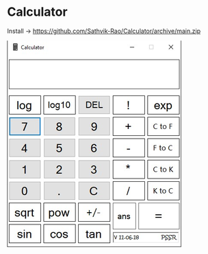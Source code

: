 # Calculator

Install -> https://github.com/Sathvik-Rao/Calculator/archive/main.zip

![](Calculator.jpg)
